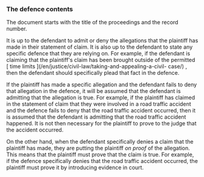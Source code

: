 ###  The defence contents

The document starts with the title of the proceedings and the record number.

It is up to the defendant to admit or deny the allegations that the plaintiff
has made in their statement of claim. It is also up to the defendant to state
any specific defence that they are relying on. For example, if the defendant
is claiming that the plaintiff's claim has been brought outside of the
permitted [ time limits ](/en/justice/civil-law/taking-and-appealing-a-civil-
case/) , then the defendant should specifically plead that fact in the
defence.

If the plaintiff has made a specific allegation and the defendant fails to
deny that allegation in the defence, it will be assumed that the defendant is
admitting that the allegation is true. For example, if the plaintiff has
claimed in the statement of claim that they were involved in a road traffic
accident and the defence fails to deny that the road traffic accident
occurred, then it is assumed that the defendant is admitting that the road
traffic accident happened. It is not then necessary for the plaintiff to prove
to the judge that the accident occurred.

On the other hand, when the defendant specifically denies a claim that the
plaintiff has made, they are putting the plaintiff _on proof_ of the
allegation. This means that the plaintiff must prove that the claim is true.
For example, if the defence specifically denies that the road traffic accident
occurred, the plaintiff must prove it by introducing evidence in court.
